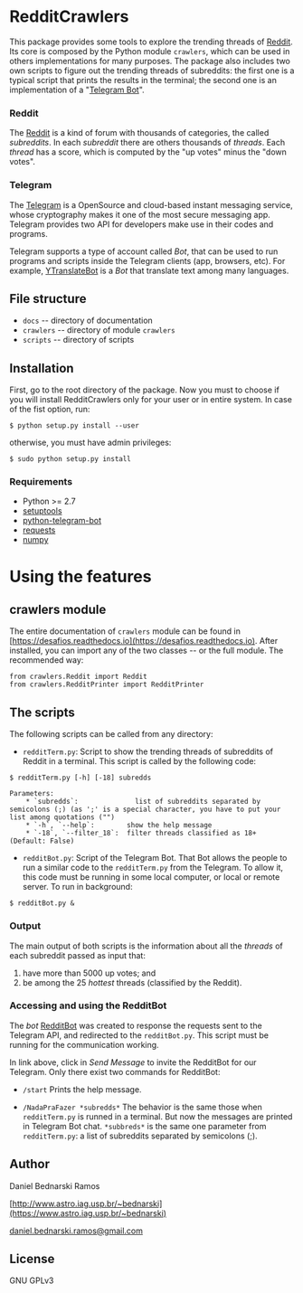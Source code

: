 # RedditCrawlers

This package provides some tools to explore the trending threads of [Reddit](#reddit). Its core is composed by the Python module ``crawlers``, which can be used in others implementations for many purposes. The package also includes two own scripts to figure out the trending threads of subreddits: the first one is a typical script that prints the results in the terminal; the second one is an implementation of a "[Telegram Bot](#telegram)".


### Reddit

The [Reddit](https://www.reddit.com) is a kind of forum with thousands of categories, the called *subreddits*. In each *subreddit* there are others thousands of *threads*. Each *thread* has a score, which is computed by the "up votes" minus the "down votes".

### Telegram

The [Telegram](http://telegram.org) is a OpenSource and cloud-based instant messaging service, whose cryptography makes it one of the most secure messaging app. Telegram provides two API for developers make use in their codes and programs.

Telegram supports a type of account called *Bot*, that can be used to run programs and scripts inside the Telegram clients (app, browsers, etc). For example, [YTranslateBot](https://telegram.me/YTranslateBot) is a *Bot* that translate text among many languages.


## File structure

* `docs` -- directory of documentation
* `crawlers` -- directory of module ``crawlers``
* `scripts` -- directory of scripts


## Installation

First, go to the root directory of the package. Now you must to choose if you will install RedditCrawlers only for your user or in entire system. In case of the fist option, run:

```
$ python setup.py install --user
```

otherwise, you must have admin privileges:

```
$ sudo python setup.py install
```

### Requirements

* Python >= 2.7
* [setuptools](https://pypi.org/project/setuptools)
* [python-telegram-bot](https://github.com/python-telegram-bot/python-telegram-bot)
* [requests](https://github.com/requests/requests)
* [numpy](https://www.numpy.org/)



# Using the features


## crawlers module

The entire documentation of ``crawlers`` module can be found in [https://desafios.readthedocs.io](https://desafios.readthedocs.io). After installed, you can import any of the two classes -- or the full module. The recommended way:

```
from crawlers.Reddit import Reddit
from crawlers.RedditPrinter import RedditPrinter
```


## The scripts

The following scripts can be called from any directory:

* `redditTerm.py`: Script to show the trending threads of subreddits of Reddit in a terminal. This script is called by the following code:
```
$ redditTerm.py [-h] [-18] subredds
```

    Parameters:
        * `subredds`:              list of subreddits separated by semicolons (;) (as ';' is a special character, you have to put your list among quotations ("")
        * `-h`, `--help`:        show the help message
        * `-18`, `--filter_18`:  filter threads classified as 18+ (Default: False)
* `redditBot.py`: Script of the Telegram Bot. That Bot allows the people to run a similar code to the ``redditTerm.py``  from the Telegram. To allow it, this code must be running in some local computer, or local or remote server. To run in background:
```
$ redditBot.py &
```

### Output

The main output of both scripts is the information about all the *threads* of each subreddit passed as input that:

1. have more than 5000 up votes; and
2. be among the 25 *hottest* threads (classified by the Reddit).



### Accessing and using the RedditBot

The *bot* [RedditBot](https://telegram.me/DanBedBot) was created to response the requests sent to the Telegram API, and redirected to the `redditBot.py`. This script must be running for the communication working.

In link above, click in *Send Message* to invite the RedditBot for our Telegram. Only there exist two commands for RedditBot:

* `/start`
  Prints the help message.

* `/NadaPraFazer *subredds*`
  The behavior is the same those when `redditTerm.py` is runned in a terminal. But now the messages are printed in Telegram Bot chat. `*subbreds*` is the same one parameter from `redditTerm.py`: a list of subreddits separated by semicolons (;).


## Author

Daniel Bednarski Ramos

[http://www.astro.iag.usp.br/~bednarski](https://www.astro.iag.usp.br/~bednarski)

daniel.bednarski.ramos@gmail.com


## License

GNU GPLv3
